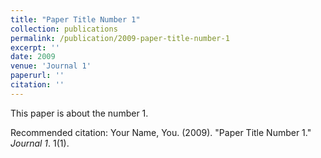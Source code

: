 ```yaml
---
title: "Paper Title Number 1"
collection: publications
permalink: /publication/2009-paper-title-number-1
excerpt: ''
date: 2009
venue: 'Journal 1'
paperurl: ''
citation: ''
---
```

This paper is about the number 1. 


Recommended citation: Your Name, You. (2009). "Paper Title Number 1." <i>Journal 1</i>. 1(1).
